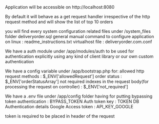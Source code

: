 Application will be accessible on http://localhost:8080

By default it will behave as a get request handler irrespective of the http request method and will show the list of top 10 orders

you will find every system configuration related files under /system_files folder
	deliveryorder.sql
	general manual command to configure application on linux : readme_instructions.txt
	virtualhost file : deliveryorder.com.conf

We have a auth module under /app/modules/auth to be used for authentication explicitly using any kind of client library or our own custom authentication

We have a config variable under /app/bootstrap.php for:
    allowed http request methods : $_ENV['allowedRequest']
    order status : $_ENV['orderStatusArray']
    not required indexes in the request body(for processing the request on controller) : $_ENV['not_required']
    
We have a .env file under /app/config folder having
	for putting bypassing token authentication : BYPASS_TOKEN
        Auth token key : TOKEN
	DB Authentication details
	Google Access token : API_KEY_GOOGLE

token is required to be placed in header of the request 
